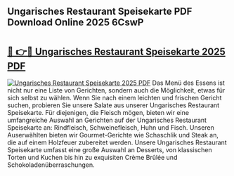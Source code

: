 ## Ungarisches Restaurant Speisekarte PDF Download Online 2025 6CswP

# <h2><a href="http://gce6zfx.nevu.top/?p=Ungarisches+Restaurant+Speisekarte">🔗 👉🔴 Ungarisches Restaurant Speisekarte 2025 PDF</a></h2>

[![Ungarisches Restaurant Speisekarte 2025 PDF](https://i.imgur.com/dBaPXMq.png)](http://gce6zfx.nevu.top/?p=Ungarisches+Restaurant+Speisekarte)
Das Menü des Essens ist nicht nur eine Liste von Gerichten, sondern auch die Möglichkeit, etwas für sich selbst zu wählen. Wenn Sie nach einem leichten und frischen Gericht suchen, probieren Sie unsere Salate aus unserer Ungarisches Restaurant Speisekarte. Für diejenigen, die Fleisch mögen, bieten wir eine umfangreiche Auswahl an Gerichten auf der Ungarisches Restaurant Speisekarte an: Rindfleisch, Schweinefleisch, Huhn und Fisch. Unseren Auserwählten bieten wir Gourmet-Gerichte wie Schaschlik und Steak an, die auf einem Holzfeuer zubereitet werden. Unsere Ungarisches Restaurant Speisekarte umfasst eine große Auswahl an Desserts, von klassischen Torten und Kuchen bis hin zu exquisiten Crème Brûlée und Schokoladenüberraschungen.
